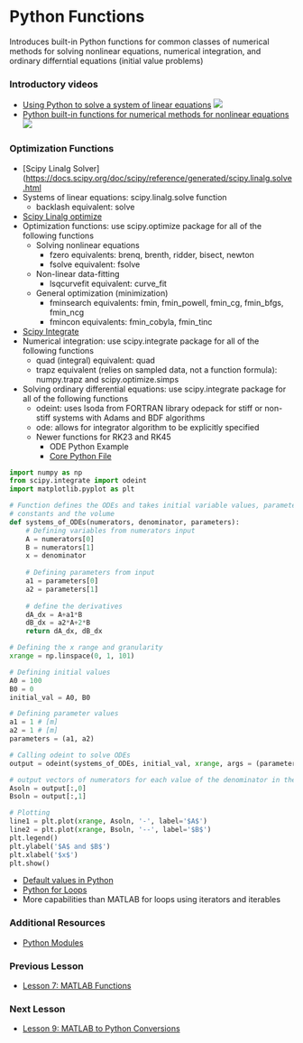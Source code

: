 # **Python Functions**
Introduces built-in Python functions for common classes of numerical methods for solving nonlinear equations, numerical integration, and ordinary differntial equations (initial value problems)

### **Introductory videos**
 * [Using Python to solve a system of linear equations](https://www.youtube.com/watch?v=g2aX77LAc0o&feature=emb_title&ab_channel=AshleeN.FordVersypt)
  [![](http://img.youtube.com/vi/g2aX77LAc0o/0.jpg)](http://www.youtube.com/watch?v=g2aX77LAc0o "")
* [Python built-in functions for numerical methods for nonlinear equations](https://www.youtube.com/watch?v=nnCDaHCulAU&feature=emb_title&ab_channel=APMonitor.com)
  [![](http://img.youtube.com/vi/nnCDaHCulAU/0.jpg)](http://www.youtube.com/watch?v=nnCDaHCulAU "")

### **Optimization Functions**
* [Scipy Linalg Solver](https://docs.scipy.org/doc/scipy/reference/generated/scipy.linalg.solve.html
* Systems of linear equations: scipy.linalg.solve function
  * backlash equivalent: solve
* [Scipy Linalg optimize](https://docs.scipy.org/doc/scipy-0.13.0/reference/optimize.html)
* Optimization functions: use scipy.optimize package for all of the following functions
  * Solving nonlinear equations
    * fzero equivalents: brenq, brenth, ridder, bisect, newton
    * fsolve equivalent: fsolve
  * Non-linear data-fitting
    * lsqcurvefit equivalent: curve_fit
  * General optimization (minimization)
    * fminsearch equivalents: fmin, fmin_powell, fmin_cg, fmin_bfgs, fmin_ncg
    * fmincon equivalents: fmin_cobyla, fmin_tinc
* [Scipy Integrate](https://docs.scipy.org/doc/scipy/reference/integrate.html)
* Numerical integration: use scipy.integrate package for all of the following functions
  * quad (integral) equivalent: quad
  * trapz equivalent (relies on sampled data, not a function formula): numpy.trapz and scipy.optimize.simps
* Solving ordinary differential equations: use scipy.integrate package for all of the following functions
  * odeint: uses lsoda from FORTRAN library odepack for stiff or non-stiff systems with Adams and BDF algorithms
  * ode: allows for integrator algorithm to be explicitly specified
  * Newer functions for RK23 and RK45
    * ODE Python Example
    * [Core Python File](/CHEclassFa20/In%20Class%20Problem%20Solutions/Python/L9_odeint_example.py)
```python
import numpy as np
from scipy.integrate import odeint
import matplotlib.pyplot as plt

# Function defines the ODEs and takes initial variable values, parameter 
# constants and the volume
def systems_of_ODEs(numerators, denominator, parameters):
    # Defining variables from numerators input
    A = numerators[0]
    B = numerators[1]
    x = denominator
  
    # Defining parameters from input
    a1 = parameters[0]
    a2 = parameters[1]
    
    # define the derivatives
    dA_dx = A+a1*B
    dB_dx = a2*A+2*B
    return dA_dx, dB_dx

# Defining the x range and granularity
xrange = np.linspace(0, 1, 101)

# Defining initial values
A0 = 100 
B0 = 0   
initial_val = A0, B0

# Defining parameter values
a1 = 1 # [m]
a2 = 1 # [m]
parameters = (a1, a2)

# Calling odeint to solve ODEs
output = odeint(systems_of_ODEs, initial_val, xrange, args = (parameters,)   )

# output vectors of numerators for each value of the denominator in the xrange
Asoln = output[:,0]
Bsoln = output[:,1]

# Plotting
line1 = plt.plot(xrange, Asoln, '-', label='$A$')
line2 = plt.plot(xrange, Bsoln, '--', label='$B$')
plt.legend()
plt.ylabel('$A$ and $B$')
plt.xlabel('$x$')
plt.show()
```
 * [Default values in Python](https://docs.python.org/3.7/tutorial/controlflow.html#more-on-defining-functions)
 * [Python for Loops](https://www.codementor.io/@sheena/python-generators-and-iterators-du1082iua)
  * More capabilities than MATLAB for loops using iterators and iterables
### **Additional Resources**
* [Python Modules](https://docs.python.org/3/tutorial/modules.html)

### **Previous Lesson**
 * [Lesson 7: MATLAB Functions](/L07:%20MATLAB%20Functions.md)
### **Next Lesson**
 * [Lesson 9: MATLAB to Python Conversions](/L09:%20MATLAB%20to%20Python%20conversions.md)
